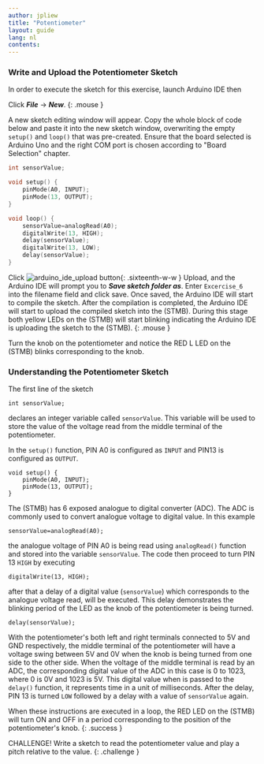 ```yaml
---
author: jpliew
title: "Potentiometer"
layout: guide
lang: nl
contents:
---
```


### Write and Upload the Potentiometer Sketch

In order to execute the sketch for this exercise, launch Arduino IDE then 

Click ***File*** -> ***New***. 
{: .mouse }

A new sketch editing window will appear. Copy the whole block of code below and paste it into the new sketch window, overwriting the empty `setup()` and `loop()` that was pre-created. Ensure that the board selected is Arduino Uno and the right COM port is chosen according to "Board Selection" chapter.

```c
int sensorValue;

void setup() {
    pinMode(A0, INPUT);
    pinMode(13, OUTPUT);
}

void loop() {
    sensorValue=analogRead(A0);
    digitalWrite(13, HIGH);
    delay(sensorValue);
    digitalWrite(13, LOW);
    delay(sensorValue);
}
```

Click ![arduino_ide_upload button](img/arduino_ide_upload_icon.svg){: .sixteenth-w-w } Upload, and the Arduino IDE will prompt you to ***Save sketch folder as***. Enter `Excercise_6` into the filename field and click save. Once saved, the Arduino IDE will start to compile the sketch. After the compilation is completed, the Arduino IDE will start to upload the compiled sketch into the (STMB). During this stage both yellow LEDs on the (STMB) will start blinking indicating the Arduino IDE is uploading the sketch to the (STMB).
{: .mouse }

Turn the knob on the potentiometer and notice the RED L LED on the (STMB) blinks corresponding to the knob. 

### Understanding the Potentiometer Sketch

The first line of the sketch

`int sensorValue;`

declares an integer variable called `sensorValue`. This variable will be used to store the value of the voltage read from the middle terminal of the potentiometer.

In the `setup()` function, PIN A0 is configured as `INPUT` and PIN13 is configured as `OUTPUT`. 

    void setup() {
        pinMode(A0, INPUT);
        pinMode(13, OUTPUT);
    }

The (STMB) has 6 exposed analogue to digital converter (ADC). The ADC is commonly used to convert analogue voltage to digital value. In this example

`sensorValue=analogRead(A0);`

the analogue voltage of PIN A0 is being read using `analogRead()` function and stored into the variable `sensorValue`. The code then proceed to turn PIN 13 `HIGH` by executing

`digitalWrite(13, HIGH);`

after that a delay of a digital value (`sensorValue`) which corresponds to the analogue voltage read, will be executed. This delay demonstrates the blinking period of the LED as the knob of the potentiometer is being turned.

`delay(sensorValue);`

With the potentiometer's both left and right terminals connected to 5V and GND respectively, the middle terminal of the potentiometer will have a voltage swing between 5V and 0V when the knob is being turned from one side to the other side. When the voltage of the middle terminal is read by an ADC, the corresponding digital value of the ADC in this case is 0 to 1023, where 0 is 0V and 1023 is 5V. This digital value when is passed to the `delay()` function, it represents time in a unit of milliseconds. After the delay, PIN 13 is turned `LOW` followed by a delay with a value of `sensorValue` again.

When these instructions are executed in a loop, the RED LED on the (STMB) will turn ON and OFF in a period corresponding to the position of the potentiometer's knob. 
{: .success }

CHALLENGE! Write a sketch to read the potentiometer value and play a pitch relative to the value.
{: .challenge }  
